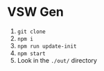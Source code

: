 # VSW Gen
1. `git clone`
2. `npm i`
3. `npm run update-init`
4. `npm start`
5. Look in the `./out/` directory

